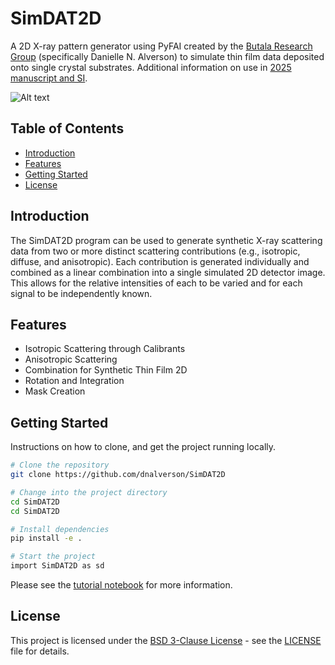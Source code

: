 # SimDAT2D

A 2D X-ray pattern generator using PyFAI created by the [Butala Research Group](https://github.com/ButalaResearchGroup) (specifically Danielle N. Alverson) to simulate thin film data deposited onto single crystal substrates. Additional information on use in [2025 manuscript and SI](https://doi.org/10.1107/S2053273325002438).

![Alt text](SimDAT2D/sim.png)

## Table of Contents

- [Introduction](#introduction)
- [Features](#features)
- [Getting Started](#getting-started)
- [License](#license)

## Introduction

The SimDAT2D program can be used to generate synthetic X-ray scattering data from two or more distinct scattering contributions (e.g., isotropic, diffuse, and anisotropic). Each contribution is generated individually and combined as a linear combination into a single simulated 2D detector image. This allows for the relative intensities of each to be varied and for each signal to be independently known.

## Features

- Isotropic Scattering through Calibrants
- Anisotropic Scattering 
- Combination for Synthetic Thin Film 2D 
- Rotation and Integration
- Mask Creation

## Getting Started

Instructions on how to clone, and get the project running locally.

```bash
# Clone the repository
git clone https://github.com/dnalverson/SimDAT2D

# Change into the project directory
cd SimDAT2D
cd SimDAT2D

# Install dependencies
pip install -e .

# Start the project
import SimDAT2D as sd

```

Please see the [tutorial notebook](Tutorial.ipynb) for more information.

## License

This project is licensed under the [BSD 3-Clause License](https://spdx.org/licenses/BSD-3-Clause-Clear.html) - see the [LICENSE](LICENSE.md) file for details.
